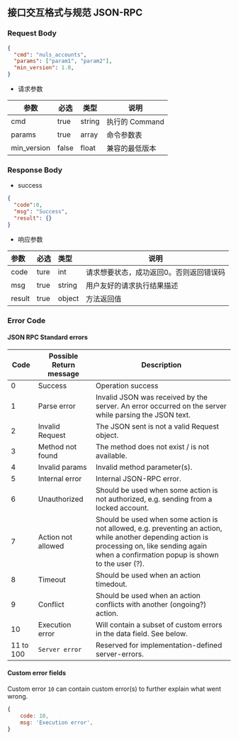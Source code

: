## 接口交互格式与规范 JSON-RPC

### Request Body

```json
{
  "cmd": "nuls_accounts",
  "params": ["param1", "param2"],
  "min_version": 1.0,
}
```

- 请求参数

| 参数        | 必选  | 类型   | 说明           |
| ----------- | ----- | ------ | -------------- |
| cmd         | true  | string | 执行的 Command |
| params      | true  | array  | 命令参数表     |
| min_version | false | float  | 兼容的最低版本 |

### Response Body

- success

```json
{
  "code":0,
  "msg": "Success",
  "result": {}
}
```

- 响应参数

| 参数   | 必选 | 类型   | 说明                                    |
| :----- | :--- | :----- | --------------------------------------- |
| code   | ture | int    | 请求想要状态，成功返回0。否则返回错误码 |
| msg    | true | string | 用户友好的请求执行结果描述              |
| result | true | object | 方法返回值                              |

### Error Code

#### JSON RPC Standard errors

| Code      | Possible Return message | Description                                                  |
| --------- | ----------------------- | ------------------------------------------------------------ |
| 0         | Success                 | Operation success                                            |
| 1         | Parse error             | Invalid JSON was received by the server. An error occurred on the server while parsing the JSON text. |
| 2         | Invalid Request         | The JSON sent is not a valid Request object.                 |
| 3         | Method not found        | The method does not exist / is not available.                |
| 4         | Invalid params          | Invalid method parameter(s).                                 |
| 5         | Internal error          | Internal JSON-RPC error.                                     |
| 6         | Unauthorized            | Should be used when some action is not authorized, e.g. sending from a locked account. |
| 7         | Action not allowed      | Should be used when some action is not allowed, e.g. preventing an action, while another depending action is processing on, like sending again when a confirmation popup is shown to the user (?). |
| 8         | Timeout                 | Should be used when an action timedout.                      |
| 9         | Conflict                | Should be used when an action conflicts with another (ongoing?) action. |
| 10        | Execution error         | Will contain a subset of custom errors in the data field. See below. |
| 11 to 100 | `Server error`          | Reserved for implementation-defined server-errors.           |

#### Custom error fields

Custom error `10` can contain custom error(s) to further explain what went wrong.

```js
{
    code: 10,
    msg: 'Execution error',
}
```

